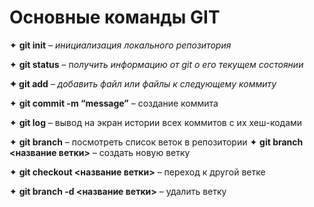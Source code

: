 # Основные команды GIT

✦ **git init** – *инициализация локального репозитория*

✦ **git status** – п*олучить информацию от git о его текущем состоянии*

**✦ git add** – *добавить файл или файлы к следующему коммиту*

✦ **git commit -m “message”** – создание коммита

✦ **git log** – вывод на экран истории всех коммитов с их хеш-кодами

✦ **git branch** – посмотреть список веток в репозитории
✦ **git branch <название ветки>** – создать новую ветку

✦ **git checkout <название ветки>** – переход к другой ветке

✦ **git branch -d <название ветки>** – удалить ветку
